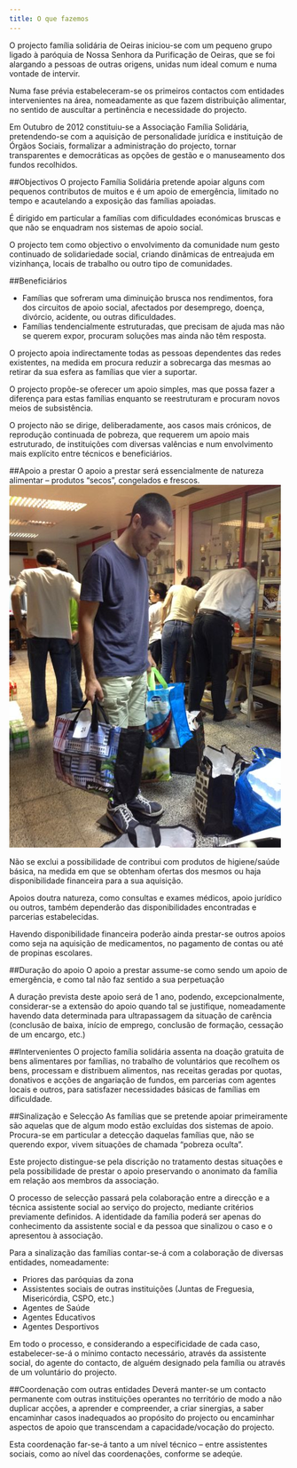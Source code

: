 ```yaml
---
title: O que fazemos
---
```


O projecto família solidária de Oeiras iniciou-se com um pequeno grupo ligado à paróquia de Nossa Senhora da Purificação de Oeiras, que se foi alargando a pessoas de outras origens, unidas num ideal comum e numa vontade de intervir.

Numa fase prévia estabeleceram-se os primeiros contactos com entidades intervenientes na área, nomeadamente as que fazem distribuição alimentar, no sentido de auscultar a pertinência e necessidade do projecto.

Em Outubro de 2012 constituiu-se a Associação Família Solidária, pretendendo-se com a aquisição de personalidade jurídica e instituição de Órgãos Sociais, formalizar a administração do projecto, tornar transparentes e democráticas as opções de gestão e o manuseamento dos fundos recolhidos.

##Objectivos
O projecto Família Solidária pretende apoiar alguns com pequenos contributos de muitos e é um apoio de emergência, limitado no tempo e acautelando a exposição das famílias apoiadas.

É dirigido em particular a famílias com dificuldades económicas bruscas e que não se enquadram nos sistemas de apoio social.

O projecto tem como objectivo o envolvimento da comunidade num gesto continuado de solidariedade social, criando dinâmicas de entreajuda em vizinhança, locais de trabalho ou outro tipo de comunidades.

##Beneficiários
- Famílias que sofreram uma diminuição brusca nos rendimentos, fora dos circuitos de apoio social, afectados por desemprego, doença, divórcio, acidente, ou outras dificuldades.
- Famílias tendencialmente estruturadas, que precisam de ajuda mas não se querem expor, procuram soluções mas ainda não têm resposta.

O projecto apoia indirectamente todas as pessoas dependentes das redes existentes, na medida em procura reduzir a sobrecarga das mesmas ao retirar da sua esfera as famílias que vier a suportar.

O projecto propõe-se oferecer um apoio simples, mas que possa fazer a diferença para estas famílias enquanto se reestruturam e procuram novos meios de subsistência.

O projecto não se dirige, deliberadamente, aos casos mais crónicos, de reprodução continuada de pobreza, que requerem um apoio mais estruturado, de instituições com diversas valências e num envolvimento mais explícito entre técnicos e beneficiários.

##Apoio a prestar
O apoio a prestar será essencialmente de natureza alimentar – produtos “secos”, congelados e frescos.
![](IMG_0406.JPG)

Não se exclui a possibilidade de contribui com produtos de higiene/saúde básica, na medida em que se obtenham ofertas dos mesmos ou haja disponibilidade financeira para a sua aquisição.

Apoios doutra natureza, como consultas e exames médicos, apoio jurídico ou outros, também dependerão das disponibilidades encontradas e parcerias estabelecidas.

Havendo disponibilidade financeira poderão ainda prestar-se outros apoios como seja na aquisição de medicamentos, no pagamento de contas ou até de propinas escolares.

##Duração do apoio
O apoio a prestar assume-se como sendo um apoio de emergência, e como tal não faz sentido a sua perpetuação

A duração prevista deste apoio será de 1 ano, podendo, excepcionalmente, considerar-se a extensão do apoio quando tal se justifique, nomeadamente havendo data determinada para ultrapassagem da situação de carência (conclusão de baixa, início de emprego, conclusão de formação, cessação de um encargo, etc.)

##Intervenientes
O projecto família solidária assenta na doação gratuita de bens alimentares por famílias, no trabalho de voluntários que recolhem os bens, processam e distribuem alimentos, nas receitas geradas por quotas, donativos e acções de angariação de fundos, em parcerias com agentes locais e outros, para satisfazer necessidades básicas de famílias em dificuldade.

##Sinalização e Selecção
As famílias que se pretende apoiar primeiramente são aquelas que de algum modo estão excluídas dos sistemas de apoio. Procura-se em particular a detecção daquelas famílias que, não se querendo expor, vivem situações de chamada “pobreza oculta”.

Este projecto distingue-se pela discrição no tratamento destas situações e pela possibilidade de prestar o apoio preservando o anonimato da família
em relação aos membros da associação.

O processo de selecção passará pela colaboração entre a direcção e a técnica assistente social ao serviço do projecto, mediante critérios previamente definidos. A identidade da família poderá ser apenas do conhecimento da assistente social e da pessoa que sinalizou o caso e o apresentou à associação.

Para a sinalização das famílias contar-se-á com a colaboração de diversas entidades, nomeadamente:

- Priores das paróquias da zona
- Assistentes sociais de outras instituições (Juntas de Freguesia, Misericórdia, CSPO, etc.)
- Agentes de Saúde
- Agentes Educativos
- Agentes Desportivos

Em todo o processo, e considerando a especificidade de cada caso, estabelecer-se-á o mínimo contacto necessário, através da assistente social, do agente do contacto, de alguém designado pela família ou através de um voluntário do projecto.

##Coordenação com outras entidades
Deverá manter-se um contacto permanente com outras instituições operantes no território de modo a não duplicar acções, a aprender e compreender, a criar sinergias, a saber encaminhar casos inadequados ao propósito do projecto ou encaminhar aspectos de apoio que transcendam a capacidade/vocação do projecto.

Esta coordenação far-se-á tanto a um nível técnico – entre assistentes sociais, como ao nível das coordenações, conforme se adeqúe.